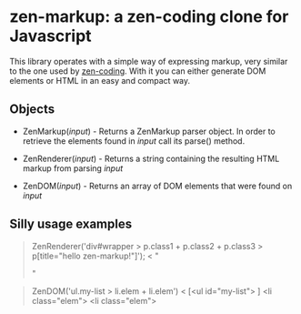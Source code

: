 zen-markup: a zen-coding clone for Javascript
=============================================

This library operates with a simple way of expressing markup, very similar to the one used by [zen-coding](http://code.google.com/p/zen-coding/).
With it you can either generate DOM elements or HTML in an easy and compact way.


Objects
-------

* ZenMarkup(*input*) - Returns a ZenMarkup parser object. In order to retrieve the elements found in *input* call its parse() method.

* ZenRenderer(*input*) - Returns a string containing the resulting HTML markup from parsing *input*

* ZenDOM(*input*) - Returns an array of DOM elements that were found on *input*

Silly usage examples
--------------------

> ZenRenderer('div#wrapper > p.class1 + p.class2 + p.class3 > p[title="hello zen-markup!"]');
< "<div id="wrapper"><p class="class1"><p title="hello zen-markup!"></p></p><p class="class2"><p title="hello zen-markup!"></p></p><p class="class3"><p title="hello zen-markup!"></p></p></div>"

> ZenDOM('ul.my-list > li.elem + li.elem')
< [<ul id=​"my-list">       ]
     <li class=​"elem"></li>
     <li class=​"elem"></li>
   </ul>
